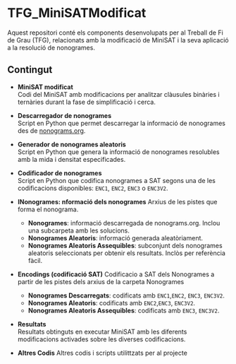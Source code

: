# TFG_MiniSATModificat

Aquest repositori conté els components desenvolupats per al Treball de Fi de Grau (TFG), relacionats amb la modificació de MiniSAT i la seva aplicació a la resolució de nonogrames.

## Contingut

- **MiniSAT modificat**  
  Codi del MiniSAT amb modificacions per analitzar clàusules binàries i ternàries durant la fase de simplificació i cerca.

- **Descarregador de nonogrames**  
  Script en Python que permet descarregar la informació de nonogrames des de [nonograms.org](https://www.nonograms.org/nonograms).

- **Generador de nonogrames aleatoris**  
  Script en Python que genera la informació de nonogrames resolubles amb la mida i densitat especificades.

- **Codificador de nonogrames**  
  Script en Python que codifica nonogrames a SAT segons una de les codificacions disponibles: `ENC1`, `ENC2`, `ENC3` o `ENC3V2`.

- **INonogrames: nformació dels nonogrames**
  Arxius de les  pistes que forma el nonograma.
  - **Nonogrames**: informació descarregada de nonograms.org. Inclou una subcarpeta amb les solucions.
  - **Nonogrames Aleatoris**: informació generada aleatòriament.
  - **Nonogrames Aleatoris Assequibles**: subconjunt dels nonogrames aleatoris seleccionats per obtenir els resultats. Inclòs per referència fàcil.

- **Encodings (codificació SAT)**
  Codificacio a SAT dels Nonogrames a partir de les pistes dels arxius de la carpeta Nonogrames
  - **Nonogrames Descarregats**: codificats amb `ENC1`,`ENC2`, `ENC3`, `ENC3V2`.
  - **Nonogrames Aleatoris**: codificats amb `ENC2`,`ENC3`, `ENC3V2`.
  - **Nonogrames Aleatoris Assequibles**: codificats amb `ENC3`, `ENC3V2`.

- **Resultats**  
  Resultats obtinguts en executar MiniSAT amb les diferents modificacions activades sobre les diverses codificacions.

- **Altres Codis**
  Altres codis i scripts utilittzats per al projecte



